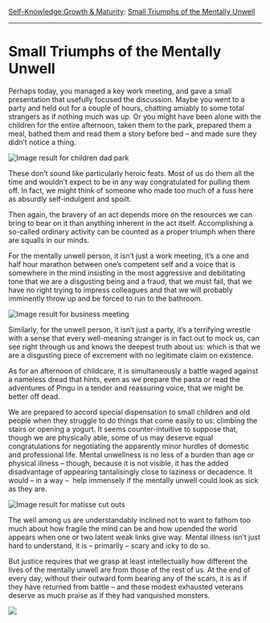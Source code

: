 [Self-Knowledge:](https://www.theschooloflife.com/thebookoflife/category/self-knowledge/)[Growth & Maturity](https://www.theschooloflife.com/thebookoflife/category/self-knowledge/growth-maturity/): [Small Triumphs of the Mentally Unwell](https://www.theschooloflife.com/thebookoflife/small-triumphs-of-the-mentally-unwell/)

* * *

# Small Triumphs of the Mentally Unwell

Perhaps today, you managed a key work meeting, and gave a small presentation that usefully focused the discussion. Maybe you went to a party and held out for a couple of hours, chatting amiably to some total strangers as if nothing much was up. Or you might have been alone with the children for the entire afternoon, taken them to the park, prepared them a meal, bathed them and read them a story before bed – and made sure they didn’t notice a thing.

![Image result for children dad park](http://www.freerangekids.com/wp-content/uploads/2013/05/kids-in-park.jpg)

These don’t sound like particularly heroic feats. Most of us do them all the time and wouldn’t expect to be in any way congratulated for pulling them off. In fact, we might think of someone who made too much of a fuss here as absurdly self-indulgent and spoilt.

Then again, the bravery of an act depends more on the resources we can bring to bear on it than anything inherent in the act itself. Accomplishing a so-called ordinary activity can be counted as a proper triumph when there are squalls in our minds.&nbsp;

For the mentally unwell person, it isn’t just a work meeting, it’s a one and half hour marathon between one’s competent self and a voice that is somewhere in the mind insisting in the most aggressive and debilitating tone that we are a disgusting being and a fraud, that we must fail, that we have no right trying to impress colleagues and that we will probably imminently throw up and be forced to run to the bathroom.

![Image result for business meeting](http://dianegottsman.com/wp-content/uploads/2017/03/Business-Meeting-and-Conference-Etiquette.jpg)

Similarly, for the unwell person, it isn’t just a party, it’s a terrifying wrestle with a sense that every well-meaning stranger is in fact out to mock us, can see right through us and knows the deepest truth about us: which is that we are a disgusting piece of excrement with no legitimate claim on existence.

As for an afternoon of childcare, it is simultaneously a battle waged against a nameless dread that hints, even as we prepare the pasta or read the adventures of Pingu in a tender and reassuring voice, that we might be better off dead.

We are prepared to accord special dispensation to small children and old people when they struggle to do things that come easily to us: climbing the stairs or opening a yogurt. It seems counter-intuitive to suppose that, though we are physically able, some of us may deserve equal congratulations for negotiating the apparently minor hurdles of domestic and professional life. Mental unwellness is no less of a burden than age or physical illness – though, because it is not visible, it has the added disadvantage of appearing tantalisingly close to laziness or decadence. It would – in a way – &nbsp;help immensely if the mentally unwell could look as sick as they are.

![Image result for matisse cut outs](http://www.tate.org.uk/sites/default/files/styles/width-600/public/images/matissethesnail1953.jpg)

The well among us are understandably inclined not to want to fathom too much about how fragile the mind can be and how upended the world appears when one or two latent weak links give way. Mental illness isn’t just hard to understand, it is – primarily – scary and icky to do so.

But justice requires that we grasp at least intellectually how different the lives of the mentally unwell are from those of the rest of us. At the end of every day, without their outward form bearing any of the scars, it is as if they have returned from battle – and these modest exhausted veterans deserve as much praise as if they had vanquished monsters.

[![](https://img.youtube.com/vi/q5nFEn_MXng/0.jpg)](https://www.youtube.com/embed/q5nFEn_MXng '')
